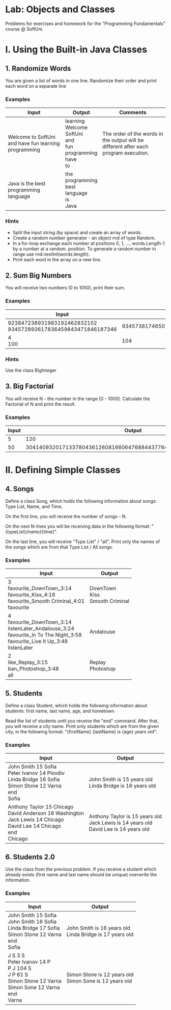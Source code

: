 # Lab: Objects and Classes
Problems for exercises and homework for the "Programming Fundamentals" course @ SoftUni.

# I.	Using the Built-in Java Classes

## 1.	Randomize Words
You are given a list of words in one line. Randomize their order and print each word on a separate line

### Examples
| Input | Output | Comments |
| --- | --- | --- |
|Welcome to SoftUni and have fun learning programming|learning<br>Welcome<br>SoftUni<br>and<br>fun<br>programming<br>have<br>to|The order of the words in the output will be different after each program execution.|
|Java is the best programming language|the<br>programming<br>best<br>language<br>is<br>Java||

### Hints
*	Split the input string (by space) and create an array of words.
*	Create a random number generator - an object rnd of type Random.
*	In a for-loop exchange each number at positions 0, 1, …, words.Length-1 by a number at a random. position. To generate a random number in range use rnd.nextInt(words.length).
*	Print each word in the array on a new line.

## 2.	Sum Big Numbers
You will receive two numbers (0 to 1050), print their sum. 

### Examples
| Input | Output |
| --- | --- |
|923847238931983192462832102<br>934572893617836459843471846187346|934573817465075391826664309019448|
|4<br>100|104|

### Hints
Use the class BigInteger

## 3.	Big Factorial
You will receive N - the number in the range [0 - 1000]. Calculate the Factorial of N and print the result.

### Examples
| Input | Output |
| --- | --- |
|5|120|
|50|30414093201713378043612608166064768844377641568960512000000000000|

# II.	Defining Simple Classes

## 4.	Songs
Define a class Song, which holds the following information about songs: Type List, Name, and Time.

On the first line, you will receive the number of songs - N. 

On the next N-lines you will be receiving data in the following format: "{typeList}_{name}_{time}".

On the last line, you will receive "Type List" / "all". Print only the names of the songs which are from that Type List / All songs. 

### Examples
| Input | Output |
| --- | --- |
|3<br>favourite_DownTown_3:14<br>favourite_Kiss_4:16<br>favourite_Smooth Criminal_4:01<br>favourite|DownTown<br>Kiss<br>Smooth Criminal|
|4<br>favourite_DownTown_3:14<br>listenLater_Andalouse_3:24<br>favourite_In To The Night_3:58<br>favourite_Live It Up_3:48<br>listenLater|Andalouse|
|2<br>like_Replay_3:15<br>ban_Photoshop_3:48<br>all|Replay<br>Photoshop|

## 5.	Students
Define a class Student, which holds the following information about students: first name, last name, age, and hometown. 

Read the list of students until you receive the "end" command. After that, you will receive a city name. Print only students which are from the given city, in the following format: "{firstName} {lastName} is {age} years old".

### Examples
| Input | Output |
| --- | --- |
|John Smith 15 Sofia<br>Peter Ivanov 14 Plovdiv<br>Linda Bridge 16 Sofia<br>Simon Stone 12 Varna<br>end<br>Sofia|John Smith is 15 years old<br>Linda Bridge is 16 years old|
|Anthony Taylor 15 Chicago<br>David Anderson 16 Washington<br>Jack Lewis 14 Chicago<br>David Lee 14 Chicago<br>end<br>Chicago|Anthony Taylor is 15 years old<br>Jack Lewis is 14 years old<br>David Lee is 14 years old|

## 6.	Students 2.0
Use the class from the previous problem. If you receive a student which already exists (first name and last name should be unique) overwrite the information.

### Examples
| Input | Output |
| --- | --- |
|John Smith 15 Sofia<br>John Smith 16 Sofia<br>Linda Bridge 17 Sofia<br>Simon Stone 12 Varna<br>end<br>Sofia|John Smith is 16 years old<br>Linda Bridge is 17 years old|
|J S 3 S<br>Peter Ivanov 14 P<br>P J 104 S<br>J P 61 S<br>Simon Stone 12 Varna<br>Simon Sone 12 Varna<br>end<br>Varna|Simon Stone is 12 years old<br>Simon Sone is 12 years old|
